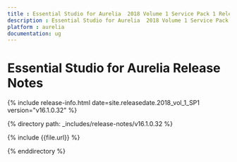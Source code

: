 ```yaml
---
title : Essential Studio for Aurelia  2018 Volume 1 Service Pack 1 Release Notes
description : Essential Studio for Aurelia  2018 Volume 1 Service Pack 1 Release Notes
platform : aurelia
documentation: ug
---
```


# Essential Studio for Aurelia  Release Notes

{% include release-info.html date=site.releasedate.2018_vol_1_SP1  version="v16.1.0.32" %} 

{% directory path: _includes/release-notes/v16.1.0.32 %}

{% include {{file.url}} %}

{% enddirectory %}